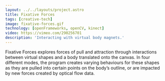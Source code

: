 ```yaml
---
layout: ../../layouts/project.astro
title: Fixative Forces
tags: [creative-tech]
image: fixative-forces.gif
technology: [openFrameworks, openCV, kinect]
video: https://vimeo.com/290256701
description: 'Interacting with virtual body magnets.'
---
```


Fixative Forces explores forces of pull and attraction through interactions
between virtual shapes and a body translated onto the canvas. In four different
modes, the program creates varying behaviours for these shapes as they are
pulled into certain points on the body’s outline, or are impacted by new forces
created by optical flow data.

